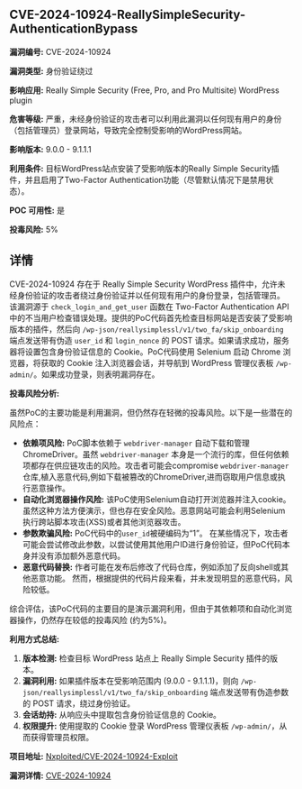 ## CVE-2024-10924-ReallySimpleSecurity-AuthenticationBypass

**漏洞编号:** CVE-2024-10924

**漏洞类型:** 身份验证绕过

**影响应用:** Really Simple Security (Free, Pro, and Pro Multisite) WordPress plugin

**危害等级:** 严重，未经身份验证的攻击者可以利用此漏洞以任何现有用户的身份（包括管理员）登录网站，导致完全控制受影响的WordPress网站。

**影响版本:** 9.0.0 - 9.1.1.1

**利用条件:** 目标WordPress站点安装了受影响版本的Really Simple Security插件，并且启用了Two-Factor Authentication功能（尽管默认情况下是禁用状态）。

**POC 可用性:** 是

**投毒风险:** 5%

## 详情

CVE-2024-10924 存在于 Really Simple Security WordPress 插件中，允许未经身份验证的攻击者绕过身份验证并以任何现有用户的身份登录，包括管理员。 该漏洞源于 `check_login_and_get_user` 函数在 Two-Factor Authentication API 中的不当用户检查错误处理。提供的PoC代码首先检查目标网站是否安装了受影响版本的插件，然后向 `/wp-json/reallysimplessl/v1/two_fa/skip_onboarding` 端点发送带有伪造 `user_id` 和 `login_nonce` 的 POST 请求。如果请求成功，服务器将设置包含身份验证信息的 Cookie。PoC代码使用 Selenium 启动 Chrome 浏览器，将获取的 Cookie 注入浏览器会话，并导航到 WordPress 管理仪表板 `/wp-admin/`。如果成功登录，则表明漏洞存在。  

**投毒风险分析:**

虽然PoC的主要功能是利用漏洞，但仍然存在轻微的投毒风险。以下是一些潜在的风险点：

*   **依赖项风险:** PoC脚本依赖于 `webdriver-manager` 自动下载和管理 ChromeDriver。虽然 `webdriver-manager` 本身是一个流行的库，但任何依赖项都存在供应链攻击的风险。攻击者可能会compromise `webdriver-manager` 仓库,植入恶意代码,例如下载被篡改的ChromeDriver,进而窃取用户信息或执行恶意操作。
*   **自动化浏览器操作风险:** 该PoC使用Selenium自动打开浏览器并注入cookie。虽然这种方法方便演示，但也存在安全风险。恶意网站可能会利用Selenium执行跨站脚本攻击(XSS)或者其他浏览器攻击。
*   **参数欺骗风险:** PoC代码中的`user_id`被硬编码为“1”。 在某些情况下，攻击者可能会尝试修改此参数，以尝试使用其他用户ID进行身份验证，但PoC代码本身并没有添加额外恶意代码。
*   **恶意代码替换:** 作者可能在发布后修改了代码仓库，例如添加了反向shell或其他恶意功能。  然而，根据提供的代码片段来看，并未发现明显的恶意代码，风险较低。

综合评估，该PoC代码的主要目的是演示漏洞利用，但由于其依赖项和自动化浏览器操作，仍然存在较低的投毒风险 (约为5%)。

**利用方式总结:**

1.  **版本检测:** 检查目标 WordPress 站点上 Really Simple Security 插件的版本。
2.  **漏洞利用:** 如果插件版本在受影响范围内 (9.0.0 - 9.1.1.1)，则向 `/wp-json/reallysimplessl/v1/two_fa/skip_onboarding` 端点发送带有伪造参数的 POST 请求，绕过身份验证。
3.  **会话劫持:** 从响应头中提取包含身份验证信息的 Cookie。
4.  **权限提升:** 使用提取的 Cookie 登录 WordPress 管理仪表板 `/wp-admin/`，从而获得管理员权限。

**项目地址:** [Nxploited/CVE-2024-10924-Exploit](https://github.com/Nxploited/CVE-2024-10924-Exploit)

**漏洞详情:** [CVE-2024-10924](https://nvd.nist.gov/vuln/detail/CVE-2024-10924)